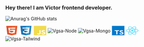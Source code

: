 ### Hey there! I am Victor frontend developer.

![Anurag's GitHub stats](https://github-readme-stats.vercel.app/api?username=victorgsa1&show_icons=true&theme=dracula)
          
<div style="display: inline_block">
  <img align="center" alt="Vgsa-HTML" height="30" width="40" src="https://raw.githubusercontent.com/devicons/devicon/master/icons/html5/html5-original.svg">
  <img align="center" alt="Vgsa-CSS" height="30" width="40" src="https://raw.githubusercontent.com/devicons/devicon/master/icons/css3/css3-original.svg">
  <img align="center" alt="Vgsa-Js" height="30" width="40" src="https://raw.githubusercontent.com/devicons/devicon/master/icons/javascript/javascript-plain.svg">
  <img align="center" alt="Vgsa-Node" height="100" width="40" src="https://cdn.jsdelivr.net/gh/devicons/devicon/icons/nodejs/nodejs-plain-wordmark.svg">
  <img align="center" alt="Vgsa-Mongo" height="30" width="40" src="https://cdn.jsdelivr.net/gh/devicons/devicon/icons/mongodb/mongodb-original.svg">
  <img align="center" alt="Vgsa-Ts" height="30" width="40" src="https://raw.githubusercontent.com/devicons/devicon/master/icons/typescript/typescript-plain.svg">
  <img align="center" alt="Vgsa-React" height="30" width="40" src="https://raw.githubusercontent.com/devicons/devicon/master/icons/react/react-original.svg">
  <img align="center" alt="Vgsa-Tailwind" height="30" width="40" src="https://cdn.jsdelivr.net/gh/devicons/devicon/icons/tailwindcss/tailwindcss-plain.svg">
</div>

